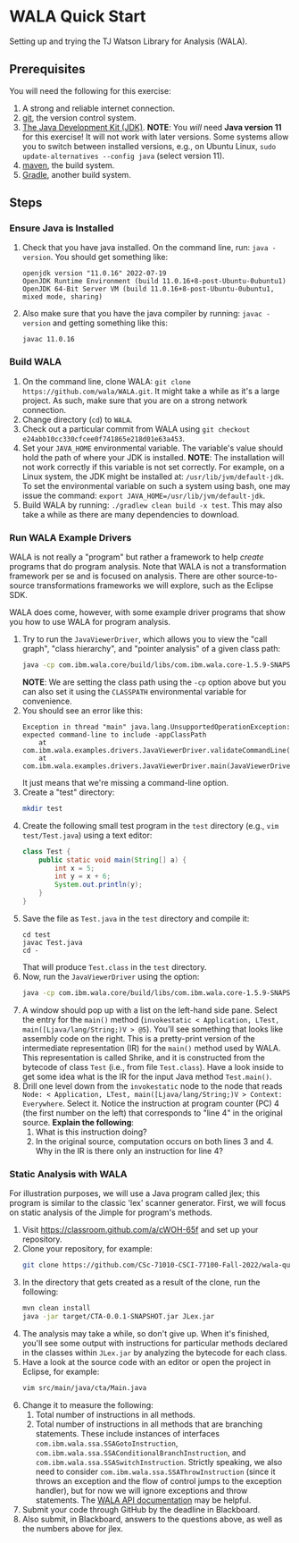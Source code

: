 # WALA Quick Start

Setting up and trying the TJ Watson Library for Analysis (WALA).

## Prerequisites

You will need the following for this exercise:

1. A strong and reliable internet connection.
1. [git](https://git-scm.com/), the version control system.
1. [The Java Development Kit (JDK)](http://www.oracle.com/technetwork/java/javase/downloads/index.html). **NOTE**: You *will* need **Java version 11** for this exercise! It will not work with later versions. Some systems allow you to switch between installed versions, e.g., on Ubuntu Linux, `sudo update-alternatives --config java` (select version 11).
1. [maven](https://maven.apache.org/), the build system.
1. [Gradle](https://gradle.org/), another build system.

## Steps

### Ensure Java is Installed

1. Check that you have java installed. On the command line, run: `java -version`. You should get something like:
    ```
    openjdk version "11.0.16" 2022-07-19
    OpenJDK Runtime Environment (build 11.0.16+8-post-Ubuntu-0ubuntu1)
    OpenJDK 64-Bit Server VM (build 11.0.16+8-post-Ubuntu-0ubuntu1, mixed mode, sharing)
    ```
1. Also make sure that you have the java compiler by running: `javac -version` and getting something like this:
    ```
    javac 11.0.16
    ```

### Build WALA

1. On the command line, clone WALA: `git clone https://github.com/wala/WALA.git`. It might take a while as it's a large project. As such, make sure that you are on a strong network connection.
1. Change directory (`cd`) to `WALA`.
1. Check out a particular commit from WALA using `git checkout e24abb10cc330cfcee0f741865e218d01e63a453`.
1. Set your `JAVA_HOME` environmental variable. The variable's value should hold the path of where your JDK is installed. **NOTE**: The installation will not work correctly if this variable is not set correctly. For example, on a Linux system, the JDK might be installed at: `/usr/lib/jvm/default-jdk`. To set the environmental variable on such a system using bash, one may issue the command: `export JAVA_HOME=/usr/lib/jvm/default-jdk`.
1. Build WALA by running: `./gradlew clean build -x test`. This may also take a while as there are many dependencies to download.

### Run WALA Example Drivers

WALA is not really a "program" but rather a framework to help *create* programs that do program analysis. Note that WALA is not a transformation framework per se and is focused on analysis. There are other source-to-source transformations frameworks we will explore, such as the Eclipse SDK.

WALA does come, however, with some example driver programs that show you how to use WALA for program analysis.

<!-- 1. Once WALA has been built, change directories (`cd`) to a driver class directory: -->

<!--     ```bash -->
<!--     cd com.ibm.wala.core.tests/target/classes -->
<!--     ``` -->

1. Try to run the `JavaViewerDriver`, which allows you to view the "call graph", "class hierarchy", and "pointer analysis" of a given class path:
    ```bash
    java -cp com.ibm.wala.core/build/libs/com.ibm.wala.core-1.5.9-SNAPSHOT.jar:com.ibm.wala.util/build/libs/com.ibm.wala.util-1.5.9-SNAPSHOT.jar:com.ibm.wala.shrike/build/libs/com.ibm.wala.shrike-1.5.9-SNAPSHOT.jar com.ibm.wala.examples.drivers.JavaViewerDriver
    ```
    **NOTE**: We are setting the class path using the `-cp` option above but you can also set it using the `CLASSPATH` environmental variable for convenience.
1. You should see an error like this:
    ```
    Exception in thread "main" java.lang.UnsupportedOperationException: expected command-line to include -appClassPath
        at com.ibm.wala.examples.drivers.JavaViewerDriver.validateCommandLine(JavaViewerDriver.java:52)
        at com.ibm.wala.examples.drivers.JavaViewerDriver.main(JavaViewerDriver.java:44)
    ```
    It just means that we're missing a command-line option.
1. Create a "test" directory:
    ```bash
    mkdir test
    ```
1. Create the following small test program in the `test` directory (e.g., `vim test/Test.java`) using a text editor:
    ```java
    class Test {
        public static void main(String[] a) {
            int x = 5;
            int y = x + 6;
            System.out.println(y);
        }
    }
    ```
1. Save the file as `Test.java` in the `test` directory and compile it:
    ```
    cd test
    javac Test.java
    cd -
    ```
    That will produce `Test.class` in the `test` directory.
1. Now, run the `JavaViewerDriver` using the option:
    ```bash
    java -cp com.ibm.wala.core/build/libs/com.ibm.wala.core-1.5.9-SNAPSHOT.jar:com.ibm.wala.util/build/libs/com.ibm.wala.util-1.5.9-SNAPSHOT.jar:com.ibm.wala.shrike/build/libs/com.ibm.wala.shrike-1.5.9-SNAPSHOT.jar com.ibm.wala.examples.drivers.JavaViewerDriver -appClassPath test
    ```
1. A window should pop up with a list on the left-hand side pane. Select the entry for the `main()` method (`invokestatic < Application, LTest, main([Ljava/lang/String;)V > @5`). You'll see something that looks like assembly code on the right. This is a pretty-print version of the intermediate representation (IR) for the `main()` method used by WALA. This representation is called Shrike, and it is constructed from the bytecode of class `Test` (i.e., from file `Test.class`). Have a look inside to get some idea what is the IR for the input Java method `Test.main()`.
1. Drill one level down from the `invokestatic` node to the node that reads `Node: < Application, LTest, main([Ljava/lang/String;)V > Context: Everywhere`. Select it. Notice the instruction at program counter (PC) 4 (the first number on the left) that corresponds to "line 4" in the original source. **Explain the following**:
    1. What is this instruction doing?
    1. In the original source, computation occurs on both lines 3 and 4. Why in the IR is there only an instruction for line 4?

### Static Analysis with WALA

For illustration purposes, we will use a Java program called jlex; this program is similar to the classic 'lex' scanner generator. First, we will focus on static analysis of the Jimple for program's methods. 

<!-- 1. *Configure WALA properties.* At this point, You will need to set up a properties files. In the `com.ibm.wala.core` project, you need to copy the file [`dat/wala.properties.sample`](https://github.com/wala/WALA/tree/master/com.ibm.wala.core/dat/wala.properties.sample?view=markup) to `dat/wala.properties`. You need to then edit `wala.properties` to reflect your environment. See the properties file for the detailed instructions on what properties you must set. For this exercise, it suffices to set the `java_runtime_dir` property (which is mandatory) to the same value as `JAVA_HOME` that you set earlier. **NOTE:** on Windows all paths must be specified using '/' and not '\\'! -->

1. Visit https://classroom.github.com/a/cWOH-65f and set up your repository.
1. Clone your repository, for example:
    ```bash
    git clone https://github.com/CSc-71010-CSCI-77100-Fall-2022/wala-quick-start-khatchad
    ```
1. In the directory that gets created as a result of the clone, run the following:
    ```bash
    mvn clean install
    java -jar target/CTA-0.0.1-SNAPSHOT.jar JLex.jar
    ```
1. The analysis may take a while, so don't give up. When it's finished, you'll see some output with instructions for particular methods declared in the classes within `JLex.jar` by analyzing the bytecode for each class.
1. Have a look at the source code with an editor or open the project in Eclipse, for example:
    ```bash
    vim src/main/java/cta/Main.java
    ```
1. Change it to measure the following:
    1. Total number of instructions in all methods.
    1. Total number of instructions in all methods that are branching statements. These include instances of interfaces `com.ibm.wala.ssa.SSAGotoInstruction`, `com.ibm.wala.ssa.SSAConditionalBranchInstruction`, and `com.ibm.wala.ssa.SSASwitchInstruction`. Strictly speaking, we also need to consider `com.ibm.wala.ssa.SSAThrowInstruction` (since it throws an exception and the flow of control jumps to the exception handler), but for now we will ignore exceptions and throw statements. The [WALA API documentation](https://wala.github.io/javadoc) may be helpful.
1. Submit your code through GitHub by the deadline in Blackboard.
1. Also submit, in Blackboard, answers to the questions above, as well as the numbers above for jlex.

